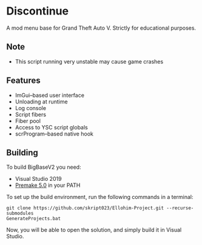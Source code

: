 # Discontinue
A mod menu base for Grand Theft Auto V.
Strictly for educational purposes.

## Note
* This script running very unstable may cause game crashes

## Features
* ImGui–based user interface
* Unloading at runtime
* Log console
* Script fibers
* Fiber pool
* Access to YSC script globals
* scrProgram–based native hook

## Building
To build BigBaseV2 you need:
* Visual Studio 2019
* [Premake 5.0](https://premake.github.io/download.html) in your PATH

To set up the build environment, run the following commands in a terminal:
```dos
git clone https://github.com/skript023/Ellohim-Project.git --recurse-submodules
GenerateProjects.bat
```
Now, you will be able to open the solution, and simply build it in Visual Studio.
